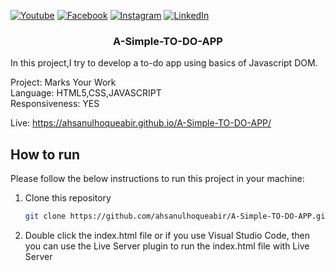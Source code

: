 [![Youtube][youtube-shield]][youtube-url]
[![Facebook][facebook-shield]][facebook-url]
[![Instagram][instagram-shield]][instagram-url]
[![LinkedIn][linkedin-shield]][linkedin-url]


 <h3 align="center">A-Simple-TO-DO-APP</h3>

In this project,I try to develop a to-do app using basics of Javascript DOM. 

Project: Marks Your Work<br>
Language: HTML5,CSS,JAVASCRIPT<br>
Responsiveness: YES

Live: https://ahsanulhoqueabir.github.io/A-Simple-TO-DO-APP/


## How to run

Please follow the below instructions to run this project in your machine:

1. Clone this repository
   ```sh
   git clone https://github.com/ahsanulhoqueabir/A-Simple-TO-DO-APP.git
   ```
2. Double click the index.html file or if you use Visual Studio Code, then you can use the Live Server plugin to run the index.html file with Live Server



<!-- MARKDOWN LINKS & IMAGES -->

[youtube-shield]: https://img.shields.io/badge/-Youtube-black.svg?style=flat-square&logo=youtube&color=555&logoColor=white
[youtube-url]: https://youtube.com/AhsanulAbir
[facebook-shield]: https://img.shields.io/badge/-Facebook-black.svg?style=flat-square&logo=facebook&color=555&logoColor=white
[facebook-url]: https://facebook.com/mdahsanulhoqueabir
[instagram-shield]: https://img.shields.io/badge/-Instagram-black.svg?style=flat-square&logo=instagram&color=555&logoColor=white
[instagram-url]: https://instagram.com/Ahsanul.H.abir
[linkedin-shield]: https://img.shields.io/badge/-LinkedIn-black.svg?style=flat-square&logo=linkedin&colorB=555
[linkedin-url]: https://linkedin.com/company/AhsanulHoqueAbir

